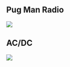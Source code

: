 ## Pug Man Radio

![](spotify:playlist:51HpUEo1ByHBwQY8FdX9aC?utm_source=generator&theme=0)

## AC/DC

![](spotify:playlist:2kgpt5duszQLvPDVBtEAlE?utm_source=generator&theme=0)
